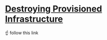# [Destroying Provisioned Infrastructure](https://github.com/poanetwork/blockscout-terraform#destroying-provisioned-infrastructure)

☝️ follow this link
